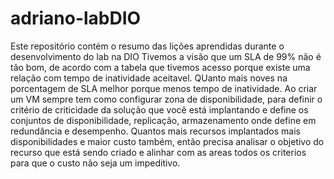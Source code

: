 # adriano-labDIO
Este repositório contém o resumo das lições aprendidas durante o desenvolvimento do lab na DIO
Tivemos a visão que um SLA de 99% não é tão bom, de acordo com a tabela que tivemos acesso porque existe uma relação com tempo de inatividade aceitavel.
QUanto mais noves na porcentagem de SLA melhor porque menos tempo de inatividade.
Ao criar um VM sempre tem como configurar zona de disponibilidade, para definir o critério de criticidade da solução que você está implantando e define os conjuntos de disponibilidade, replicação, armazenamento onde define em redundância e desempenho.
Quantos mais recursos implantados mais disponibilidades e maior custo também, então precisa analisar o objetivo do recurso que está sendo criado e alinhar com as areas todos os criterios para que o custo não seja um impeditivo.
